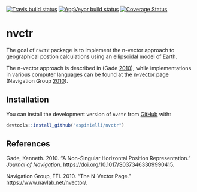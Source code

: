 
<!-- README.md is generated from README.Rmd. Please edit that file -->

[![Travis build
status](https://travis-ci.org/espinielli/nvctr.svg?branch=master)](https://travis-ci.org/espinielli/nvctr)
[![AppVeyor build
status](https://ci.appveyor.com/api/projects/status/github/espinielli/nvctr?branch=master&svg=true)](https://ci.appveyor.com/project/espinielli/nvctr)
[![Coverage
Status](https://codecov.io/gh/espinielli/nvctr/branch/master/graph/badge.svg)](https://codecov.io/gh/espinielli/nvctr)

# nvctr

The goal of `nvctr` package is to implement the n-vector approach to
geographical postion calculations using an ellipsoidal model of Earth.

The n-vector approach is described in (Gade [2010](#ref-gade_2010)),
while implementations in various computer languages can be found at the
[n-vector page](https://www.navlab.net/nvector/) (Navigation Group
[2010](#ref-navigationgroupatffi_2010)).

## Installation

You can install the development version of `nvctr` from
[GitHub](https://github.com/espinielli/nvctr) with:

``` r
devtools::install_github("espinielli/nvctr")
```

## References

<div id="refs" class="references">

<div id="ref-gade_2010">

Gade, Kenneth. 2010. “A Non-Singular Horizontal Position
Representation.” *Journal of Navigation*.
<https://doi.org/10.1017/S0373463309990415>.

</div>

<div id="ref-navigationgroupatffi_2010">

Navigation Group, FFI. 2010. “The N-Vector Page.”
<https://www.navlab.net/nvector/>.

</div>

</div>
